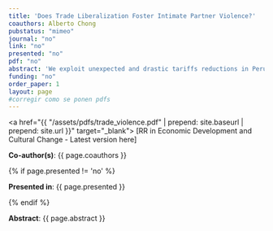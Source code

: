 ```yaml
---
title: 'Does Trade Liberalization Foster Intimate Partner Violence?'
coauthors: Alberto Chong
pubstatus: "mimeo"
journal: "no"
link: "no"
presented: "no"
pdf: "no"
abstract: 'We exploit unexpected and drastic tariffs reductions in Peru during the 2000s. We find that in districts where male employment was more vulnerable to these reductions, we observe a statistically significant increase in intimate partner violence with respect to less vulnerable districts. Our results are robust to falsification, placebo, and permutation tests, initial conditions, conflation of past and current shocks, migration, and intermediate inputs considerations. Our findings are consistent with the theory of male backlash, by which a decline in relative earnings of males with respect to females will foster violence as the former may feel threatened and may be triggered by alcohol consumption, among others.'
funding: "no"
order_paper: 1
layout: page
#corregir como se ponen pdfs
---
```

<a href="{{ "/assets/pdfs/trade_violence.pdf" | prepend: site.baseurl | prepend: site.url }}" target="_blank"> [RR in Economic Development and Cultural Change - Latest version here] </a>
<p><b>Co-author(s)</b>: {{ page.coauthors }} </p>
{% if page.presented != 'no' %}
<p><b>Presented in</b>: {{ page.presented }} </p>
{% endif %}

<div class ="text"><p><b>Abstract</b>: {{ page.abstract }} </p></div>

